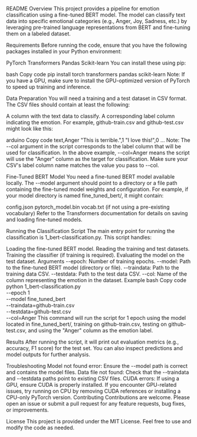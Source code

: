 README
Overview
This project provides a pipeline for emotion classification using a fine-tuned BERT model. The model can classify text data into specific emotional categories (e.g., Anger, Joy, Sadness, etc.) by leveraging pre-trained language representations from BERT and fine-tuning them on a labeled dataset.

Requirements
Before running the code, ensure that you have the following packages installed in your Python environment:

PyTorch
Transformers
Pandas
Scikit-learn
You can install these using pip:

bash
Copy code
pip install torch transformers pandas scikit-learn
Note: If you have a GPU, make sure to install the GPU-optimized version of PyTorch to speed up training and inference.

Data Preparation
You will need a training and a test dataset in CSV format. The CSV files should contain at least the following:

A column with the text data to classify.
A corresponding label column indicating the emotion.
For example, github-train.csv and github-test.csv might look like this:

arduino
Copy code
text,Anger
"This is terrible.",1
"I love this!",0
...
Note: The --col argument in the script corresponds to the label column that will be used for classification. In the above example, --col=Anger means the script will use the "Anger" column as the target for classification. Make sure your CSV's label column name matches the value you pass to --col.

Fine-Tuned BERT Model
You need a fine-tuned BERT model available locally. The --model argument should point to a directory or a file path containing the fine-tuned model weights and configuration. For example, if your model directory is named fine_tuned_bert/, it might contain:

config.json
pytorch_model.bin
vocab.txt (if not using a pre-existing vocabulary)
Refer to the Transformers documentation for details on saving and loading fine-tuned models.

Running the Classification Script
The main entry point for running the classification is 1_bert-classification.py. This script handles:

Loading the fine-tuned BERT model.
Reading the training and test datasets.
Training the classifier (if training is required).
Evaluating the model on the test dataset.
Arguments
--epoch: Number of training epochs.
--model: Path to the fine-tuned BERT model (directory or file).
--traindata: Path to the training data CSV.
--testdata: Path to the test data CSV.
--col: Name of the column representing the emotion in the dataset.
Example
bash
Copy code
python 1_bert-classification.py \
    --epoch 1 \
    --model fine_tuned_bert \
    --traindata=github-train.csv \
    --testdata=github-test.csv \
    --col=Anger
This command will run the script for 1 epoch using the model located in fine_tuned_bert/, training on github-train.csv, testing on github-test.csv, and using the "Anger" column as the emotion label.

Results
After running the script, it will print out evaluation metrics (e.g., accuracy, F1 score) for the test set. You can also inspect predictions and model outputs for further analysis.

Troubleshooting
Model not found error: Ensure the --model path is correct and contains the model files.
Data file not found: Check that the --traindata and --testdata paths point to existing CSV files.
CUDA errors: If using a GPU, ensure CUDA is properly installed. If you encounter GPU-related issues, try running on CPU by removing CUDA references or installing a CPU-only PyTorch version.
Contributing
Contributions are welcome. Please open an issue or submit a pull request for any feature requests, bug fixes, or improvements.

License
This project is provided under the MIT License. Feel free to use and modify the code as needed.
